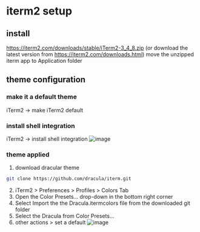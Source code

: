 # iterm2 setup

## install
https://iterm2.com/downloads/stable/iTerm2-3_4_8.zip (or download the latest version from https://iterm2.com/downloads.html)
move the unzipped iterm app to Application folder

## theme configuration
### make it a default theme
iTerm2 -> make iTerm2 default

### install shell integration
iTerm2 -> install shell integration
![image](https://user-images.githubusercontent.com/59367560/120106566-640ebb00-c155-11eb-8c8f-054ff6576dda.png)

### theme applied
1) download dracular theme
```bash
git clone https://github.com/dracula/iterm.git
```
2) iTerm2 > Preferences > Profiles > Colors Tab
3) Open the Color Presets... drop-down in the bottom right corner
4) Select Import the the Dracula.itermcolors file from the downloaded git folder
5) Select the Dracula from Color Presets...
6) other actions > set a default
![image](https://user-images.githubusercontent.com/59367560/120106933-df24a100-c156-11eb-9c55-6fa7a0b51ad7.png)
